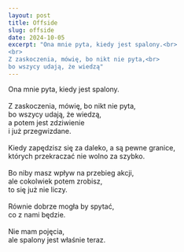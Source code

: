 ```yaml
---
layout: post
title: Offside
slug: offside
date: 2024-10-05
excerpt: "Ona mnie pyta, kiedy jest spalony.<br>
<br>
Z zaskoczenia, mówię, bo nikt nie pyta,<br>
bo wszycy udają, że wiedzą"
---
```

Ona mnie pyta, kiedy jest spalony.<br>
<br>
Z zaskoczenia, mówię, bo nikt nie pyta,<br>
bo wszycy udają, że wiedzą,<br>
a potem jest zdziwienie<br>
i już przegwizdane.<br>
<br>
Kiedy zapędzisz się za daleko, a są pewne granice,<br>
których przekraczać nie wolno za szybko.<br>
<br>
Bo niby masz wpływ na przebieg akcji,<br>
ale cokolwiek potem zrobisz,<br>
to się już nie liczy.<br>
<br>
Równie dobrze mogła by spytać,<br>
co z nami będzie.<br>
<br>
Nie mam pojęcia,<br>
ale spalony jest właśnie teraz.
